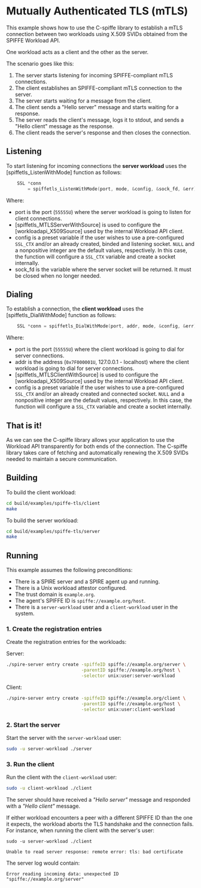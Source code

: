 # Mutually Authenticated TLS (mTLS)

This example shows how to use the C-spiffe library to establish a mTLS connection between two workloads using X.509 SVIDs obtained from the SPIFFE Workload API. 

One workload acts as a client and the other as the server. 

The scenario goes like this:
1. The server starts listening for incoming SPIFFE-compliant mTLS connections.
2. The client establishes an SPIFFE-compliant mTLS connection to the server. 
3. The server starts waiting for a message from the client.
4. The client sends a "Hello server" message and starts waiting for a response.
5. The server reads the client's message, logs it to stdout, and sends a "Hello client" message as the response.
6. The client reads the server's response and then closes the connection.

## Listening
To start listening for incoming connections the **server workload** uses the [spiffetls_ListenWithMode] function as follows:
```C++
    SSL *conn
        = spiffetls_ListenWithMode(port, mode, &config, &sock_fd, &err);
```
Where:
- port is the port (`55555U`) where the server workload is going to listen for client connections.
- [spiffetls_MTLSServerWithSource] is used to configure the [workloadapi_X509Source] used by the internal Workload API client.
- config is a preset variable if the user wishes to use a pre-configured `SSL_CTX` and/or an already created, binded and listening socket. `NULL` and a nonpositive integer are the default values, respectively. In this case, the function will configure a `SSL_CTX` variable and create a socket internally.
- sock_fd is the variable where the server socket will be returned. It must be closed when no longer needed.

## Dialing
To establish a connection, the **client workload** uses the [spiffetls_DialWithMode] function as follows:
```C++
    SSL *conn = spiffetls_DialWithMode(port, addr, mode, &config, &err);
```
Where:
- port is the port (`55555U`) where the client workload is going to dial for server connections.
- addr is the address (`0x7F000001U`, 127.0.0.1 - localhost) where the client workload is going to dial for server connections.
- [spiffetls_MTLSClientWithSource] is used to configure the [workloadapi_X509Source] used by the internal Workload API client.
- config is a preset variable if the user wishes to use a pre-configured `SSL_CTX` and/or an already created and connected socket. `NULL` and a nonpositive integer are the default values, respectively. In this case, the function will configure a `SSL_CTX` variable and create a socket internally.

## That is it!
As we can see the C-spiffe library allows your application to use the Workload API transparently for both ends of the connection. The C-spiffe library takes care of fetching and automatically renewing the X.509 SVIDs needed to maintain a secure communication.

## Building
To build the client workload:
```bash
cd build/examples/spiffe-tls/client
make
```

To build the server workload:
```bash
cd build/examples/spiffe-tls/server
make
```

## Running
This example assumes the following preconditions:
- There is a SPIRE server and a SPIRE agent up and running.
- There is a Unix workload attestor configured.
- The trust domain is `example.org`.
- The agent's SPIFFE ID is `spiffe://example.org/host`.
- There is a `server-workload` user and a `client-workload` user in the system.

### 1. Create the registration entries
Create the registration entries for the workloads:

Server:
```bash
./spire-server entry create -spiffeID spiffe://example.org/server \
                            -parentID spiffe://example.org/host \
                            -selector unix:user:server-workload
```

Client: 
```bash
./spire-server entry create -spiffeID spiffe://example.org/client \
                            -parentID spiffe://example.org/host \
                            -selector unix:user:client-workload
```

### 2. Start the server
Start the server with the `server-workload` user:
```bash
sudo -u server-workload ./server
```

### 3. Run the client
Run the client with the `client-workload` user:
```bash
sudo -u client-workload ./client
```

The server should have received a _"Hello server"_ message and responded with a _"Hello client"_ message.

If either workload encounters a peer with a different SPIFFE ID than the one it expects, the workload aborts the TLS handshake and the connection fails.  
For instance, when running the client with the server's user: 
```
sudo -u server-workload ./client

Unable to read server response: remote error: tls: bad certificate
```

The server log would contain:
```
Error reading incoming data: unexpected ID "spiffe://example.org/server"
```